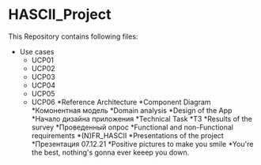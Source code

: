 # HASCII_Project
This Repository contains following files:
* Use cases
  * UCP01 
  * UCP02
  * UCP03
  * UCP04
  * UCP05
  * UCP06
*Reference Architecture
*Component Diagram
  *Комонентная модель
*Domain analysis
*Design of the App
  *Начало дизайна приложения
*Technical Task
  *ТЗ
*Results of the survey
  *Проведенный опрос
*Functional and non-Functional requirements
  *(N)FR_HASCII
*Presentations of the project
  *Презентация 07.12.21
*Positive pictures to make you smile
  *You're the best, nothing's gonna ever keeep you down.
